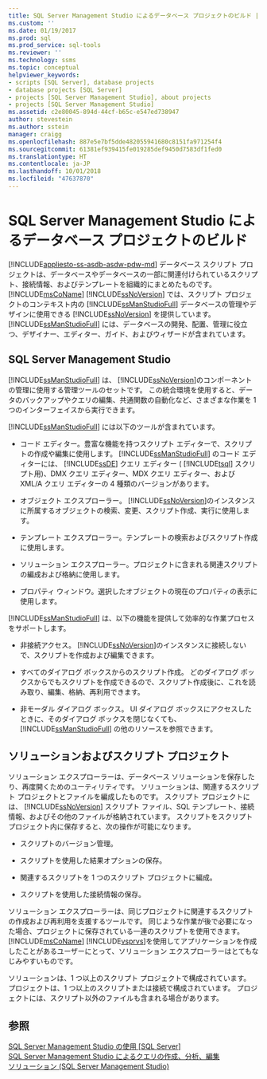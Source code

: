 ```yaml
---
title: SQL Server Management Studio によるデータベース プロジェクトのビルド | Microsoft Docs
ms.custom: ''
ms.date: 01/19/2017
ms.prod: sql
ms.prod_service: sql-tools
ms.reviewer: ''
ms.technology: ssms
ms.topic: conceptual
helpviewer_keywords:
- scripts [SQL Server], database projects
- database projects [SQL Server]
- projects [SQL Server Management Studio], about projects
- projects [SQL Server Management Studio]
ms.assetid: c2e80045-894d-44cf-b65c-e547ed738947
author: stevestein
ms.author: sstein
manager: craigg
ms.openlocfilehash: 887e5e7bf5dde482055941680c8151fa971254f4
ms.sourcegitcommit: 61381ef939415fe019285def9450d7583df1fed0
ms.translationtype: HT
ms.contentlocale: ja-JP
ms.lasthandoff: 10/01/2018
ms.locfileid: "47637870"
---
```

# <a name="build-database-projects-by-using-sql-server-management-studio"></a>SQL Server Management Studio によるデータベース プロジェクトのビルド
[!INCLUDE[appliesto-ss-asdb-asdw-pdw-md](../includes/appliesto-ss-asdb-asdw-pdw-md.md)]
データベース スクリプト プロジェクトは、データベースやデータベースの一部に関連付けられているスクリプト、接続情報、およびテンプレートを組織的にまとめたものです。 [!INCLUDE[msCoName](../includes/msconame_md.md)] [!INCLUDE[ssNoVersion](../includes/ssnoversion-md.md)] では、スクリプト プロジェクトのコンテキスト内の [!INCLUDE[ssManStudioFull](../includes/ssmanstudiofull-md.md)] データベースの管理やデザインに使用できる [!INCLUDE[ssNoVersion](../includes/ssnoversion-md.md)] を提供しています。 [!INCLUDE[ssManStudioFull](../includes/ssmanstudiofull-md.md)] には、データベースの開発、配置、管理に役立つ、デザイナー、エディター、ガイド、およびウィザードが含まれています。  
  
## <a name="sql-server-management-studio"></a>SQL Server Management Studio  
[!INCLUDE[ssManStudioFull](../includes/ssmanstudiofull-md.md)] は、 [!INCLUDE[ssNoVersion](../includes/ssnoversion-md.md)]のコンポーネントの管理に使用する管理ツールのセットです。 この統合環境を使用すると、データのバックアップやクエリの編集、共通関数の自動化など、さまざまな作業を 1 つのインターフェイスから実行できます。  
  
[!INCLUDE[ssManStudioFull](../includes/ssmanstudiofull-md.md)] には以下のツールが含まれています。  
  
-   コード エディター。豊富な機能を持つスクリプト エディターで、スクリプトの作成や編集に使用します。 [!INCLUDE[ssManStudioFull](../includes/ssmanstudiofull-md.md)] のコード エディターには、 [!INCLUDE[ssDE](../includes/ssde_md.md)] クエリ エディター ( [!INCLUDE[tsql](../includes/tsql-md.md)] スクリプト用)、DMX クエリ エディター、MDX クエリ エディター、および XML/A クエリ エディターの 4 種類のバージョンがあります。  
  
-   オブジェクト エクスプローラー。 [!INCLUDE[ssNoVersion](../includes/ssnoversion-md.md)]のインスタンスに所属するオブジェクトの検索、変更、スクリプト作成、実行に使用します。  
  
-   テンプレート エクスプローラー。テンプレートの検索およびスクリプト作成に使用します。  
  
-   ソリューション エクスプローラー。プロジェクトに含まれる関連スクリプトの編成および格納に使用します。  
  
-   プロパティ ウィンドウ。選択したオブジェクトの現在のプロパティの表示に使用します。  
  
[!INCLUDE[ssManStudioFull](../includes/ssmanstudiofull-md.md)] は、以下の機能を提供して効率的な作業プロセスをサポートします。  
  
-   非接続アクセス。 [!INCLUDE[ssNoVersion](../includes/ssnoversion-md.md)]のインスタンスに接続しないで、スクリプトを作成および編集できます。  
  
-   すべてのダイアログ ボックスからのスクリプト作成。 どのダイアログ ボックスからでもスクリプトを作成できるので、スクリプト作成後に、これを読み取り、編集、格納、再利用できます。  
  
-   非モーダル ダイアログ ボックス。 UI ダイアログ ボックスにアクセスしたときに、そのダイアログ ボックスを閉じなくても、 [!INCLUDE[ssManStudioFull](../includes/ssmanstudiofull-md.md)] の他のリソースを参照できます。  
  
## <a name="solutions-and-script-projects"></a>ソリューションおよびスクリプト プロジェクト  
ソリューション エクスプローラーは、データベース ソリューションを保存したり、再度開くためのユーティリティです。 ソリューションは、関連するスクリプト プロジェクトとファイルを編成したものです。 スクリプト プロジェクトには、 [!INCLUDE[ssNoVersion](../includes/ssnoversion-md.md)] スクリプト ファイル、SQL テンプレート、接続情報、およびその他のファイルが格納されています。 スクリプトをスクリプト プロジェクト内に保存すると、次の操作が可能になります。  
  
-   スクリプトのバージョン管理。  
  
-   スクリプトを使用した結果オプションの保存。  
  
-   関連するスクリプトを 1 つのスクリプト プロジェクトに編成。  
  
-   スクリプトを使用した接続情報の保存。  
  
ソリューション エクスプローラーは、同じプロジェクトに関連するスクリプトの作成および再利用を支援するツールです。 同じような作業が後で必要になった場合、プロジェクトに保存されている一連のスクリプトを使用できます。 [!INCLUDE[msCoName](../includes/msconame_md.md)] [!INCLUDE[vsprvs](../includes/vsprvs-md.md)]を使用してアプリケーションを作成したことがあるユーザーにとって、ソリューション エクスプローラーはとてもなじみやすいものです。  
  
ソリューションは、1 つ以上のスクリプト プロジェクトで構成されています。 プロジェクトは、1 つ以上のスクリプトまたは接続で構成されています。 プロジェクトには、スクリプト以外のファイルも含まれる場合があります。  
  
## <a name="see-also"></a>参照  
[SQL Server Management Studio の使用 [SQL Server]](../ssms/use-sql-server-management-studio.md)  
[SQL Server Management Studio によるクエリの作成、分析、編集](http://msdn.microsoft.com/en-us/062051e4-4b77-4969-98ae-d2547c24ce3e)  
[ソリューション (SQL Server Management Studio)](../ssms/solution/solutions-sql-server-management-studio.md)  
  
